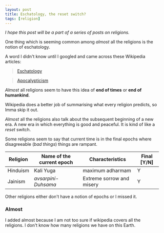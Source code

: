 ```yaml
---
layout: post
title: Eschatology, the reset switch?
tags: [religion]
---
```


_I hope this post will be a part of a series of posts on religions._


One thing which is seeming common among _almost_ all the religions is the notion of eschatology.


A word I didn't know until I googled and came across these Wikipedia articles:


> [Eschatology](https://en.wikipedia.org/wiki/Eschatology) 


> [Apocalypticism](https://en.wikipedia.org/wiki/Apocalypticism) 


_Almost_ all religions seem to have this idea of **end of times** or **end of humankind**.


Wikipedia does a better job of summarising what every religion predicts, so Imma skip it out.


_Almost_ all the religions also talk about the subsequent beginning of a new era. A new era in which everything is good and peaceful.
It is kind of like a _reset_ switch.


Some religions seem to say that current time is in the final epochs where disagreeable (_bad things_) things are rampant.

| Religion    |  Name of the current epoch    |  Characteristics    | Final [Y/N] | 
|-------------|-----------------------------  |---------------------|-------------|
| Hinduism    | Kali Yuga   | maximum adharmam                      | Y           |
| Jainism     | _avsarpini-Duhsama_ | Extreme sorrow and misery     | Y           |

Other religions either don't have a notion of epochs or I missed it.

### Almost

I added almost because I am not too sure if wikipedia covers all the religions. I don't know how many religions we have on this Earth.
